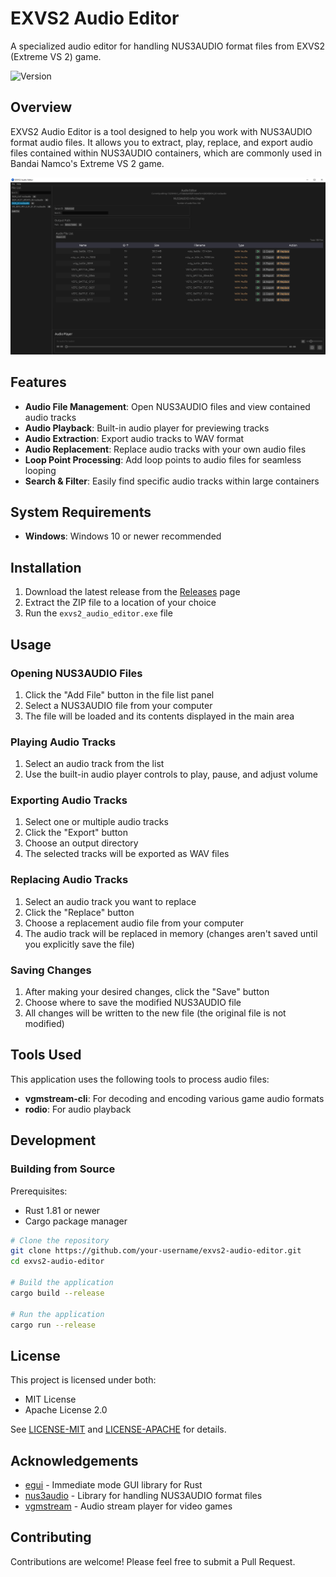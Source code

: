# EXVS2 Audio Editor

A specialized audio editor for handling NUS3AUDIO format files from EXVS2 (Extreme VS 2) game.

![Version](https://img.shields.io/badge/version-0.2.0-blue)

## Overview

EXVS2 Audio Editor is a tool designed to help you work with NUS3AUDIO format audio files. It allows you to extract, play, replace, and export audio files contained within NUS3AUDIO containers, which are commonly used in Bandai Namco's Extreme VS 2 game.

![preview](/git_images/preview.png)

## Features

- **Audio File Management**: Open NUS3AUDIO files and view contained audio tracks
- **Audio Playback**: Built-in audio player for previewing tracks
- **Audio Extraction**: Export audio tracks to WAV format
- **Audio Replacement**: Replace audio tracks with your own audio files
- **Loop Point Processing**: Add loop points to audio files for seamless looping
- **Search & Filter**: Easily find specific audio tracks within large containers

## System Requirements

- **Windows**: Windows 10 or newer recommended

## Installation

1. Download the latest release from the [Releases](https://github.com/your-username/exvs2-audio-editor/releases) page
2. Extract the ZIP file to a location of your choice
3. Run the `exvs2_audio_editor.exe` file

## Usage

### Opening NUS3AUDIO Files

1. Click the "Add File" button in the file list panel
2. Select a NUS3AUDIO file from your computer
3. The file will be loaded and its contents displayed in the main area

### Playing Audio Tracks

1. Select an audio track from the list
2. Use the built-in audio player controls to play, pause, and adjust volume

### Exporting Audio Tracks

1. Select one or multiple audio tracks
2. Click the "Export" button
3. Choose an output directory
4. The selected tracks will be exported as WAV files

### Replacing Audio Tracks

1. Select an audio track you want to replace
2. Click the "Replace" button
3. Choose a replacement audio file from your computer
4. The audio track will be replaced in memory (changes aren't saved until you explicitly save the file)

### Saving Changes

1. After making your desired changes, click the "Save" button
2. Choose where to save the modified NUS3AUDIO file
3. All changes will be written to the new file (the original file is not modified)

## Tools Used

This application uses the following tools to process audio files:

- **vgmstream-cli**: For decoding and encoding various game audio formats
- **rodio**: For audio playback

## Development

### Building from Source

Prerequisites:
- Rust 1.81 or newer
- Cargo package manager

```bash
# Clone the repository
git clone https://github.com/your-username/exvs2-audio-editor.git
cd exvs2-audio-editor

# Build the application
cargo build --release

# Run the application
cargo run --release
```

## License

This project is licensed under both:
- MIT License
- Apache License 2.0

See [LICENSE-MIT](LICENSE-MIT) and [LICENSE-APACHE](LICENSE-APACHE) for details.

## Acknowledgements

- [egui](https://github.com/emilk/egui) - Immediate mode GUI library for Rust
- [nus3audio](https://crates.io/crates/nus3audio) - Library for handling NUS3AUDIO format files
- [vgmstream](https://github.com/vgmstream/vgmstream) - Audio stream player for video games

## Contributing

Contributions are welcome! Please feel free to submit a Pull Request.
